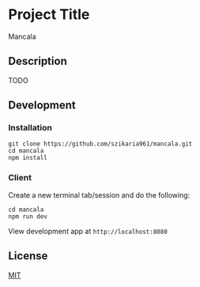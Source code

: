 # Project Title

Mancala

## Description

TODO

## Development

### Installation

```
git clone https://github.com/szikaria961/mancala.git
cd mancala
npm install
```

### Client

Create a new terminal tab/session and do the following:

```
cd mancala
npm run dev
```

View development app at `http://localhost:8080`

## License

[MIT](https://choosealicense.com/licenses/mit/)